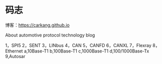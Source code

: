 # 码志

博客：<https://carkang.github.io>

About automotive protocol technology blog

1，SPI5
2，SENT
3，LINbus
4，CAN
5，CANFD
6，CANXL
7，Flexray
8，Ethernet
   a,10Base-T1
   b,100Base-T1
   c,1000Base-T1
   d,100/1000Base-Tx
9,Autosar



